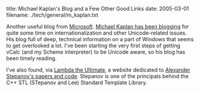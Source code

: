 title: Michael Kaplan's Blog and a Few Other Good Links
date: 2005-03-01
filename: ./tech/general/m_kaplan.txt

Another useful blog from <a href="http://www.microsoft.com">Microsoft</a>.
<a href="http://weblogs.asp.net/michkap/">Michael Kaplan has been blogging</a>
for quite some time on internationalization and other Unicode-related issues.
His blog full of deep, technical information on a part of Windows that seems
to get overlooked a lot. I've been starting the very first steps of getting
vCalc (and my Scheme interpreter) to be Unicode aware, so his blog has been
timely reading.

I've also found, via <a href="http://lambda-the-ultimate.org/">Lambda the Ultimate</a>,
a website dedicated to  <a href="http://lambda-the-ultimate.org/node/view/553">Alexander
Stepanov's papers and code</a>. Stepanov is one of the principals behind the C++
STL (STepanov and Lee) Standard Template Library.
